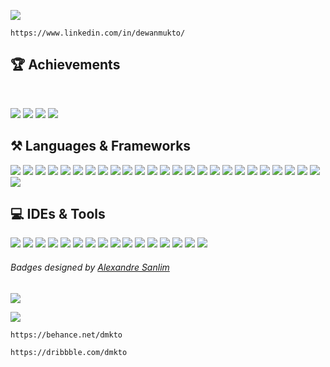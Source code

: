 <a href="https://www.linkedin.com/in/dewanmukto/" target="_blank"><img src="https://media.licdn.com/dms/image/v2/D5616AQGWqZ-3CZRZUg/profile-displaybackgroundimage-shrink_350_1400/B56ZVBOSXNHsAY-/0/1740556020270?e=1747872000&v=beta&t=y2pZZZjnPKQjnjw3BnVoSiXEAFBd3dO5OwWAcL_JA3o" /></a>

```
https://www.linkedin.com/in/dewanmukto/
```

## 🏆 Achievements
<br />

![](https://github-readme-stats.vercel.app/api?username=dewanmukto&show_icons=true&theme=github)
![](https://github-profile-summary-cards.vercel.app/api/cards/productive-time?username=dewanmukto&theme=github)
![](https://github-profile-summary-cards.vercel.app/api/cards/profile-details?username=dewanmukto&theme=github)
![](https://github-profile-trophy.vercel.app/?username=dewanmukto)
<br />

## ⚒️ Languages & Frameworks
![](https://img.shields.io/badge/Python-3776AB?style=for-the-badge&logo=python&logoColor=white)
![](https://img.shields.io/badge/Java-ED8B00?style=for-the-badge&logo=java&logoColor=white)
![](https://img.shields.io/badge/C-00599C?style=for-the-badge&logo=c&logoColor=white)
![](https://img.shields.io/badge/fortran-734F96?style=for-the-badge&logo=fortran&logoColor=white)
![](https://img.shields.io/badge/Lua-2C2D72?style=for-the-badge&logo=lua&logoColor=white)
![](https://img.shields.io/badge/HTML5-E34F26?style=for-the-badge&logo=html5&logoColor=white)
![](https://img.shields.io/badge/CSS3-1572B6?style=for-the-badge&logo=css3&logoColor=white)
![](https://img.shields.io/badge/JavaScript-F7DF1E?style=for-the-badge&logo=javascript&logoColor=black)
![](https://img.shields.io/badge/Electron-2B2E3A?style=for-the-badge&logo=electron&logoColor=9FEAF9)
![](https://img.shields.io/badge/Node.js-339933?style=for-the-badge&logo=nodedotjs&logoColor=white)
![](https://img.shields.io/badge/MongoDB-4EA94B?style=for-the-badge&logo=mongodb&logoColor=white)
![](https://img.shields.io/badge/Express%20js-000000?style=for-the-badge&logo=express&logoColor=white)
![](https://img.shields.io/badge/Jekyll-CC0000?style=for-the-badge&logo=Jekyll&logoColor=white)
![](https://img.shields.io/badge/PHP-777BB4?style=for-the-badge&logo=php&logoColor=white)
![](https://img.shields.io/badge/MariaDB-003545?style=for-the-badge&logo=mariadb&logoColor=white)
![](https://img.shields.io/badge/MySQL-005C84?style=for-the-badge&logo=mysql&logoColor=white)
![](https://img.shields.io/badge/Xampp-F37623?style=for-the-badge&logo=xampp&logoColor=white)
![](https://img.shields.io/badge/Kotlin-B125EA?style=for-the-badge&logo=kotlin&logoColor=white)
![](https://img.shields.io/badge/json-5E5C5C?style=for-the-badge&logo=json&logoColor=white)
![](https://img.shields.io/badge/Pandas-2C2D72?style=for-the-badge&logo=pandas&logoColor=white)
![](https://img.shields.io/badge/gradle-02303A?style=for-the-badge&logo=gradle&logoColor=white)
![](https://img.shields.io/badge/OpenGL-FFFFFF?style=for-the-badge&logo=opengl)
![](https://img.shields.io/badge/Qt-41CD52?style=for-the-badge&logo=qt&logoColor=white)
![](https://img.shields.io/badge/SFML-8CC445?style=for-the-badge&logo=sfml&logoColor=white)
![](https://img.shields.io/badge/Selenium-43B02A?style=for-the-badge&logo=Selenium&logoColor=white)
![](https://img.shields.io/badge/Tailwind_CSS-38B2AC?style=for-the-badge&logo=tailwind-css&logoColor=white)

## 💻 IDEs & Tools
<a href="#"><img src="https://img.shields.io/badge/Visual_Studio_Code-0078D4?style=for-the-badge&logo=visual%20studio%20code&logoColor=white" /></a>
<a href="#"><img src="https://img.shields.io/badge/replit-667881?style=for-the-badge&logo=replit&logoColor=white" /></a>
<a href="#"><img src="https://img.shields.io/badge/Android_Studio-3DDC84?style=for-the-badge&logo=android-studio&logoColor=white" /></a>
<a href="#"><img src="https://img.shields.io/badge/Canva-%2300C4CC.svg?&style=for-the-badge&logo=Canva&logoColor=white" /></a>
<a href="#"><img src="https://img.shields.io/badge/Figma-F24E1E?style=for-the-badge&logo=figma&logoColor=white" /></a>
<a href="#"><img src="https://img.shields.io/badge/gimp-5C5543?style=for-the-badge&logo=gimp&logoColor=white" /></a>
<a href="#"><img src="https://img.shields.io/badge/Google%20Analytics-E37400?style=for-the-badge&logo=google%20analytics&logoColor=white" /></a>
<a href="#"><img src="https://img.shields.io/badge/Cloudflare-F38020?style=for-the-badge&logo=Cloudflare&logoColor=white" /></a>
<a href="#"><img src="https://img.shields.io/badge/Netlify-00C7B7?style=for-the-badge&logo=netlify&logoColor=white" /></a>
<a href="#"><img src="https://img.shields.io/badge/Render-46E3B7?style=for-the-badge&logo=render&logoColor=white" /></a>
<a href="#"><img src="https://img.shields.io/badge/Vercel-000000?style=for-the-badge&logo=vercel&logoColor=white" /></a>
<a href="#"><img src="https://img.shields.io/badge/phpmyadmin-6C78AF?style=for-the-badge&logo=phpmyadmin&logoColor=white" /></a>
<a href="#"><img src="https://img.shields.io/badge/Apache-D22128?style=for-the-badge&logo=Apache&logoColor=white" /></a>
<a href="#"><img src="https://img.shields.io/badge/GitBook-7B36ED?style=for-the-badge&logo=gitbook&logoColor=white" /></a>
<a href="#"><img src="https://img.shields.io/badge/Overleaf-47A141?style=for-the-badge&logo=Overleaf&logoColor=white" /></a>
<a href="#"><img src="https://img.shields.io/badge/Wireshark-1679A7?style=for-the-badge&logo=Wireshark&logoColor=white" /></a>
<br />



###### Badges designed by [Alexandre Sanlim](https://github.com/alexandresanlim/Badges4-README.md-Profile)

<!-- WOW, YOU'RE ACTUALLY READING THE SOURCE! 😄 -->
![](https://komarev.com/ghpvc/?username=diztil)

<a href="https://behance.net/dmkto" target="_blank"><img src="https://pbs.twimg.com/profile_banners/1701192850531340288/1711379697/1500x500" /></a>

```
https://behance.net/dmkto
```
```
https://dribbble.com/dmkto
```

